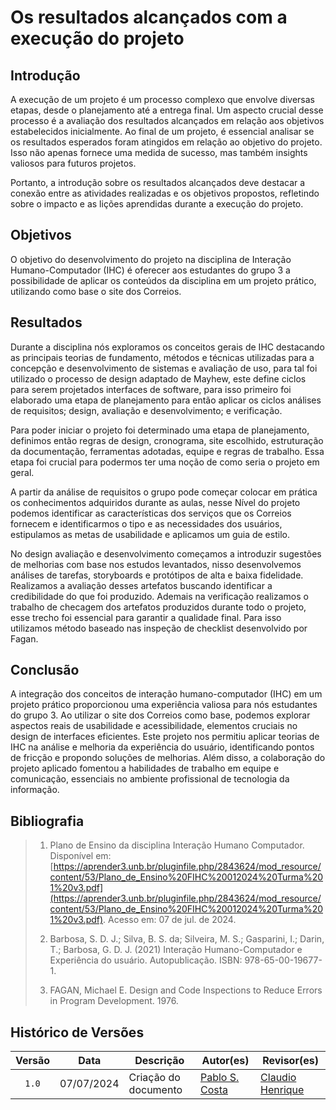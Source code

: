 # Os resultados alcançados com a execução do projeto

## Introdução

A execução de um projeto é um processo complexo que envolve diversas etapas, desde o planejamento até a entrega final. Um aspecto crucial desse processo é a avaliação dos resultados alcançados em relação aos objetivos estabelecidos inicialmente. Ao final de um projeto, é essencial analisar se os resultados esperados foram atingidos em relação ao objetivo do projeto. Isso não apenas fornece uma medida de sucesso, mas também insights valiosos para futuros projetos. 

Portanto, a introdução sobre os resultados alcançados deve destacar a conexão entre as atividades realizadas e os objetivos propostos, refletindo sobre o impacto e as lições aprendidas durante a execução do projeto.

## Objetivos

O objetivo do desenvolvimento do projeto na disciplina de Interação Humano-Computador (IHC) é oferecer aos estudantes do grupo 3 a possibilidade de aplicar os conteúdos da disciplina em um projeto prático, utilizando como base o site dos Correios.

## Resultados

Durante a disciplina nós exploramos os conceitos gerais de IHC destacando as principais teorias de fundamento, métodos e técnicas utilizadas para a concepção e desenvolvimento de sistemas e avaliação de uso, para tal foi utilizado o processo de design adaptado de Mayhew, este define ciclos para serem projetados interfaces de software, para isso primeiro foi elaborado uma etapa de planejamento para então aplicar os ciclos análises de requisitos; design, avaliação e desenvolvimento; e verificação.


Para poder iniciar o projeto foi determinado uma etapa de planejamento, definimos então regras de design, cronograma, site escolhido, estruturação da documentação, ferramentas adotadas, equipe e regras de trabalho. Essa etapa foi crucial para podermos ter uma noção de como seria o projeto em geral.


A partir da análise de requisitos o grupo pode começar colocar em prática os conhecimentos adquiridos durante as aulas, nesse Nível do projeto podemos identificar as características dos serviços que os Correios fornecem e identificarmos o tipo e as necessidades dos usuários, estipulamos as metas de usabilidade e aplicamos um guia de estilo.


No design avaliação e desenvolvimento começamos a introduzir sugestões de melhorias com base nos estudos levantados, nisso desenvolvemos análises de tarefas, storyboards e protótipos de alta e baixa fidelidade. Realizamos a avaliação desses artefatos buscando identificar a credibilidade do que foi produzido.
Ademais na verificação realizamos o trabalho de checagem dos artefatos produzidos durante todo o projeto, esse trecho foi essencial para garantir a qualidade final. Para isso utilizamos método baseado nas inspeção de checklist desenvolvido por Fagan.

## Conclusão

A integração dos conceitos de interação humano-computador (IHC) em um projeto prático proporcionou uma experiência valiosa para nós estudantes do grupo 3. Ao utilizar o site dos Correios como base, podemos explorar aspectos reais de usabilidade e acessibilidade, elementos cruciais no design de interfaces eficientes. Este projeto nos permitiu aplicar teorias de IHC na análise e melhoria da experiência do usuário, identificando pontos de fricção e propondo soluções de melhorias. Além disso, a colaboração do projeto aplicado fomentou a habilidades de trabalho em equipe e comunicação, essenciais no ambiente profissional de tecnologia da informação.

## Bibliografia

> 1. Plano de Ensino da disciplina Interação Humano Computador. Disponível em: [https://aprender3.unb.br/pluginfile.php/2843624/mod_resource/content/53/Plano_de_Ensino%20FIHC%20012024%20Turma%201%20v3.pdf](https://aprender3.unb.br/pluginfile.php/2843624/mod_resource/content/53/Plano_de_Ensino%20FIHC%20012024%20Turma%201%20v3.pdf). Acesso em: 07 de jul. de 2024.
>
> 2. Barbosa, S. D. J.; Silva, B. S. da; Silveira, M. S.; Gasparini, I.; Darin, T.; Barbosa, G. D. J. (2021) Interação Humano-Computador e Experiência do usuário. Autopublicação. ISBN: 978-65-00-19677-1.
>
> 3. FAGAN, Michael E. Design and Code Inspections to Reduce Errors in Program Development. 1976.
>

## Histórico de Versões

| Versão | Data | Descrição | Autor(es) | Revisor(es) |
| :----: | :--: | --------- | ----------- | ------ |
| `1.0`  | 07/07/2024 | Criação do documento | [Pablo S. Costa](https://github.com/pabloheika)  | [Claudio Henrique](https://github.com/claudiohsc)   |

[ClaudioGH]: https://github.com/claudiohsc
[EliasGH]: https://github.com/EliasOliver21
[GabrielBGH]: https://github.com/Bertolazi
[GabrielFGH]: https://github.com/MMcLovin
[PabloGH]: https://github.com/pabloheika
[RicardoGH]: https://www.github.com/avmricardo